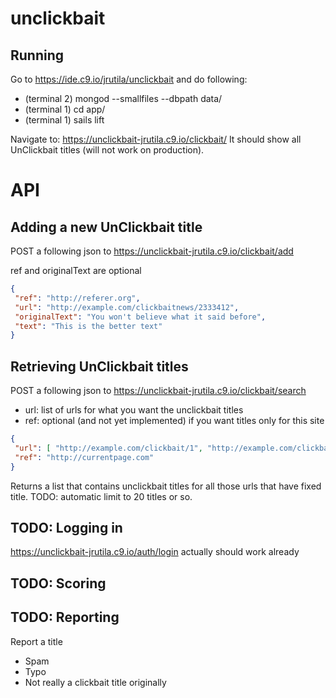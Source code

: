 # unclickbait

## Running

Go to https://ide.c9.io/jrutila/unclickbait and do following:
* (terminal 2) mongod --smallfiles --dbpath data/
* (terminal 1) cd app/
* (terminal 1) sails lift

Navigate to: https://unclickbait-jrutila.c9.io/clickbait/
It should show all UnClickbait titles (will not work on production).

# API

## Adding a new UnClickbait title

POST a following json to https://unclickbait-jrutila.c9.io/clickbait/add

ref and originalText are optional

``` json
{
 "ref": "http://referer.org",
 "url": "http://example.com/clickbaitnews/2333412",
 "originalText": "You won't believe what it said before",
 "text": "This is the better text"
}
```

## Retrieving UnClickbait titles

POST a following json to https://unclickbait-jrutila.c9.io/clickbait/search

* url: list of urls for what you want the unclickbait titles
* ref: optional (and not yet implemented) if you want titles only for this site

``` json
{
 "url": [ "http://example.com/clickbait/1", "http://example.com/clickbait/2" ],
 "ref": "http://currentpage.com"
}
```

Returns a list that contains unclickbait titles for all those urls that have
fixed title. TODO: automatic limit to 20 titles or so.

## TODO: Logging in

https://unclickbait-jrutila.c9.io/auth/login actually should work already

## TODO: Scoring

## TODO: Reporting

Report a title

* Spam
* Typo
* Not really a clickbait title originally